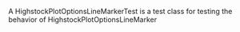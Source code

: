 A HighstockPlotOptionsLineMarkerTest is a test class for testing the behavior of HighstockPlotOptionsLineMarker